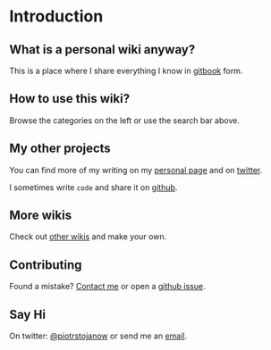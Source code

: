 # Introduction

## What is a personal wiki anyway?

This is a place where I share everything I know in [gitbook](https://wiki.stojanow.com) form.

## How to use this wiki?

Browse the categories on the left or use the search bar above.

## My other projects

You can find more of my writing on my [personal page](https://github.com/psto/episteme/tree/9bc69528c2cbd2c1f822f5b6fd39d3c7490ab393/www.stojanow.com) and on [twitter](https://github.com/psto/episteme/tree/9bc69528c2cbd2c1f822f5b6fd39d3c7490ab393/www.twitter.com/piotrstojanow/README.md).

I sometimes write `code` and share it on [github](https://github.com/psto/episteme/tree/9bc69528c2cbd2c1f822f5b6fd39d3c7490ab393/www.github.com/psto/README.md).

## More wikis
Check out [other wikis](https://github.com/RichardLitt/meta-knowledge#readme) and make your own.

## Contributing

Found a mistake? [Contact me](mailto:piotrstojanow@gmail.com?subject=I%20found%20a%20mistake%20on%20your%20wiki!) or open a [github issue](https://github.com/psto/episteme/issues).

## Say Hi

On twitter: [@piotrstojanow](https://twitter.com/piotrstojanow) or send me an [email](mailto:piotrstojanow@gmail.com?subject=Hello%20from%20the%20wiki!).

